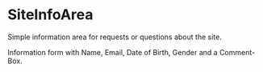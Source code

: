 # SiteInfoArea
Simple information area for requests or questions about the site.

Information form with Name, Email, Date of Birth, Gender and a Comment-Box.
